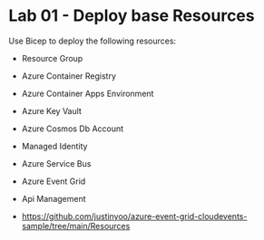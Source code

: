 # Lab 01 - Deploy base Resources

Use Bicep to deploy the following resources:

- Resource Group
- Azure Container Registry
- Azure Container Apps Environment
- Azure Key Vault
- Azure Cosmos Db Account
- Managed Identity
- Azure Service Bus
- Azure Event Grid
- Api Management

- https://github.com/justinyoo/azure-event-grid-cloudevents-sample/tree/main/Resources

